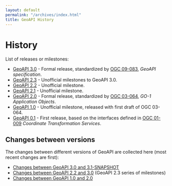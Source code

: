 ```yaml
---
layout: default
permalink: "/archives/index.html"
title: GeoAPI History
---
```

<h1>History</h1>

<p>List of releases or milestones:</p>

<ul>
  <li><a href="{{ '/3.0/index.html' | relative_url }}">GeoAPI 3.0</a> - Formal release, standardized by <a class="externalLink" href="https://www.opengeospatial.org/standards/geoapi">OGC 09-083</a>, <i>GeoAPI specification</i>.</li>
  <li><a href="{{ '/archives/2.3/index.html' | relative_url }}">GeoAPI 2.3</a> - Unofficial milestones to GeoAPI 3.0.</li>
  <li><a href="{{ '/archives/2.2/index.html' | relative_url }}">GeoAPI 2.2</a> - Unofficial milestone.</li>
  <li><a href="{{ '/archives/2.1/index.html' | relative_url }}">GeoAPI 2.1</a> - Unofficial milestone.</li>
  <li><a href="{{ '/archives/2.0/index.html' | relative_url }}">GeoAPI 2.0</a> - Formal release, standardized by <a class="externalLink" href="https://www.opengeospatial.org/standards/go">OGC 03-064</a>, <i>GO-1 Application Objects</i>.</li>
  <li><a href="{{ '/archives/1.0/index.html' | relative_url }}">GeoAPI 1.0</a> - Unofficial milestone, released with first draft of OGC 03-064.</li>
  <li><a href="{{ '/archives/0.1/index.html' | relative_url }}">GeoAPI 0.1</a> - First release, based on the interfaces defined in <a class="externalLink" href="https://www.opengeospatial.org/standards/ct">OGC 01-009</a> <i>Coordinate Transformation Services</i>.</li>
</ul>

<h2>Changes between versions</h2>

<p>The changes between different versions of GeoAPI are collected here (most recent changes are first):</p>

<ul>
  <li><a href="{{ '/archives/snapshot/change-summary.html' | relative_url }}">Changes between GeoAPI 3.0 and 3.1-SNAPSHOT</a></li>
  <li><a href="{{ '/archives/2.3/index.html' | relative_url }}">Changes between GeoAPI 2.2 and 3.0</a> (GeoAPI 2.3 series of milestones)</li>
  <li><a href="{{ '/archives/2.0/index.html' | relative_url }}">Changes between GeoAPI 1.0 and 2.0</a></li>
</ul>

